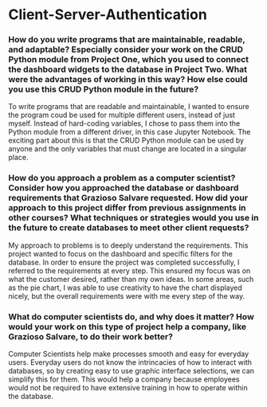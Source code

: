 # Client-Server-Authentication
### How do you write programs that are maintainable, readable, and adaptable? Especially consider your work on the CRUD Python module from Project One, which you used to connect the dashboard widgets to the database in Project Two. What were the advantages of working in this way? How else could you use this CRUD Python module in the future?
To write programs that are readable and maintainable, I wanted to ensure the program coud be used for multiple different users, instead of just myself. Instead of hard-coding variables, I chose to pass them into the Python module from a different driver, in this case Jupyter Notebook. The exciting part about this is that the CRUD Python module can be used by anyone and the only variables that must change are located in a singular place.

### How do you approach a problem as a computer scientist? Consider how you approached the database or dashboard requirements that Grazioso Salvare requested. How did your approach to this project differ from previous assignments in other courses? What techniques or strategies would you use in the future to create databases to meet other client requests?
My approach to problems is to deeply understand the requirements. This project wanted to focus on the dashboard and specific filters for the database. In order to ensure the project was completed successfully, I referred to the requirements at every step. This ensured my focus was on what the customer desired, rather than my own ideas. In some areas, such as the pie chart, I was able to use creativity to have the chart displayed nicely, but the overall requirements were with me every step of the way.

### What do computer scientists do, and why does it matter? How would your work on this type of project help a company, like Grazioso Salvare, to do their work better?
Computer Scientists help make processes smooth and easy for everyday users. Everyday users do not know the intrincacies of how to interact with databases, so by creating easy to use graphic interface selections, we can simplify this for them. This would help a company because employees would not be required to have extensive training in how to operate within the database.
